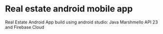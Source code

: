 # Real estate android mobile app


Real Estate Android App build using android studio: Java Marshmello API 23 and Firebase Cloud

